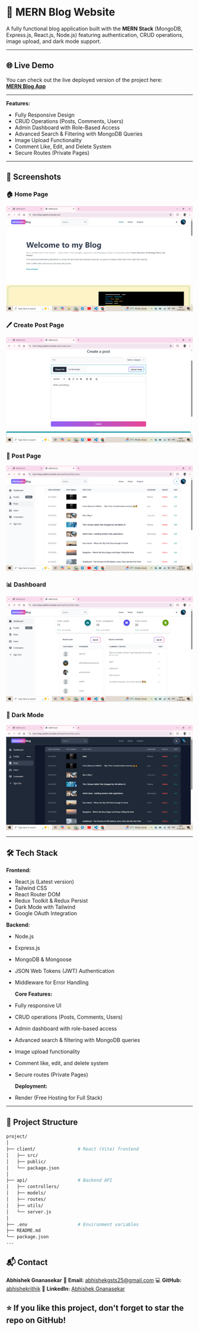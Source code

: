 # 📝 MERN Blog Website

A fully functional blog application built with the **MERN Stack** (MongoDB, Express.js, React.js, Node.js) featuring authentication, CRUD operations, image upload, and dark mode support.

---

## 🌐 Live Demo

You can check out the live deployed version of the project here:  
[**MERN Blog App**](https://mern-blog-saiabhi.onrender.com/)

---

**Features:**

- Fully Responsive Design
- CRUD Operations (Posts, Comments, Users)
- Admin Dashboard with Role-Based Access
- Advanced Search & Filtering with MongoDB Queries
- Image Upload Functionality
- Comment Like, Edit, and Delete System
- Secure Routes (Private Pages)

---

## 📸 Screenshots

### 🏠 Home Page

![Home](./screenshots/home.png)

### 🖊️ Create Post Page

![Create Post](./screenshots/createpost.png)

### 📄 Post Page

![Post Page](./screenshots/postpage.png)

### 📊 Dashboard

![Dashboard](./screenshots/dashboard.png)

### 🌙 Dark Mode

![Dark Mode](./screenshots/darkmode.png)

---

## 🛠️ Tech Stack

**Frontend:**

- React.js (Latest version)
- Tailwind CSS
- React Router DOM
- Redux Toolkit & Redux Persist
- Dark Mode with Tailwind
- Google OAuth Integration

**Backend:**

- Node.js
- Express.js
- MongoDB & Mongoose
- JSON Web Tokens (JWT) Authentication
- Middleware for Error Handling

  **Core Features:**

- Fully responsive UI
- CRUD operations (Posts, Comments, Users)
- Admin dashboard with role-based access
- Advanced search & filtering with MongoDB queries
- Image upload functionality
- Comment like, edit, and delete system
- Secure routes (Private Pages)

  **Deployment:**

- Render (Free Hosting for Full Stack)

---

## 📂 Project Structure

```bash
project/
│
├── client/                # React (Vite) frontend
│   ├── src/
│   ├── public/
│   └── package.json
│
├── api/                   # Backend API
│   ├── controllers/
│   ├── models/
│   ├── routes/
│   ├── utils/
│   └── server.js
│
├── .env                   # Environment variables
├── README.md
└── package.json
---
```

## 📬 Contact

**Abhishek Gnanasekar**
📧 **Email:** [abhishekgsts25@gmail.com](mailto:abhishekgsts25@gmail.com)
💻 **GitHub:** [abhishekrithik](https://github.com/abhishekrithik)
💼 **LinkedIn:** [Abhishek Gnanasekar](https://www.linkedin.com/in/abhishek-gnanasekar-888622211/)

## ⭐ If you like this project, don't forget to star the repo on GitHub!

```

```
